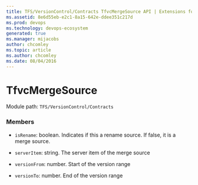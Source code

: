 ```yaml
---
title: TFS/VersionControl/Contracts TfvcMergeSource API | Extensions for Azure DevOps Services
ms.assetid: 8e6d55eb-e2c1-8a15-642e-ddee351c217d
ms.prod: devops
ms.technology: devops-ecosystem
generated: true
ms.manager: mijacobs
author: chcomley
ms.topic: article
ms.author: chcomley
ms.date: 08/04/2016
---
```


# TfvcMergeSource

Module path: `TFS/VersionControl/Contracts`


### Members

* `isRename`: boolean. Indicates if this a rename source. If false, it is a merge source.

* `serverItem`: string. The server item of the merge source

* `versionFrom`: number. Start of the version range

* `versionTo`: number. End of the version range

